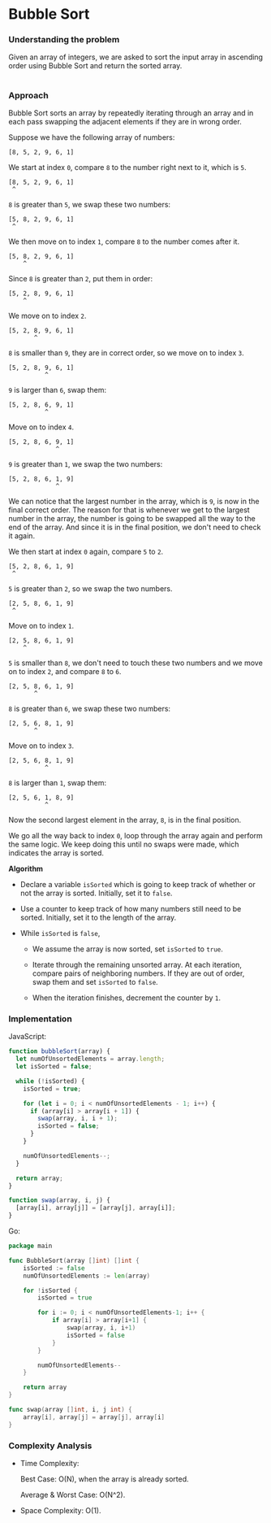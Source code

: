 # Bubble Sort

### Understanding the problem

Given an array of integers, we are asked to sort the input array in ascending order using Bubble Sort and return the sorted array.

#

### Approach

Bubble Sort sorts an array by repeatedly iterating through an array and in each pass swapping the adjacent elements if they are in wrong order.

Suppose we have the following array of numbers:

```
[8, 5, 2, 9, 6, 1]
```

We start at index `0`, compare `8` to the number right next to it, which is `5`.

```
[8, 5, 2, 9, 6, 1]
 ^
```

`8` is greater than `5`, we swap these two numbers:

```
[5, 8, 2, 9, 6, 1]
 ^
```

We then move on to index `1`, compare `8` to the number comes after it.

```
[5, 8, 2, 9, 6, 1]
    ^
```

Since `8` is greater than `2`, put them in order:

```
[5, 2, 8, 9, 6, 1]
    ^
```

We move on to index `2`.

```
[5, 2, 8, 9, 6, 1]
       ^
```

`8` is smaller than `9`, they are in correct order, so we move on to index `3`.

```
[5, 2, 8, 9, 6, 1]
          ^
```

`9` is larger than `6`, swap them:

```
[5, 2, 8, 6, 9, 1]
          ^
```

Move on to index `4`.

```
[5, 2, 8, 6, 9, 1]
             ^
```

`9` is greater than `1`, we swap the two numbers:

```
[5, 2, 8, 6, 1, 9]
             ^
```

We can notice that the largest number in the array, which is `9`, is now in the final correct order. The reason for that is whenever we get to the largest number in the array, the number is going to be swapped all the way to the end of the array. And since it is in the final position, we don't need to check it again.

We then start at index `0` again, compare `5` to `2`.

```
[5, 2, 8, 6, 1, 9]
 ^
```

`5` is greater than `2`, so we swap the two numbers.

```
[2, 5, 8, 6, 1, 9]
 ^
```

Move on to index `1`.

```
[2, 5, 8, 6, 1, 9]
    ^
```

`5` is smaller than `8`, we don't need to touch these two numbers and we move on to index `2`, and compare `8` to `6`.

```
[2, 5, 8, 6, 1, 9]
       ^
```

`8` is greater than `6`, we swap these two numbers:

```
[2, 5, 6, 8, 1, 9]
       ^
```

Move on to index `3`.

```
[2, 5, 6, 8, 1, 9]
          ^
```

`8` is larger than `1`, swap them:

```
[2, 5, 6, 1, 8, 9]
          ^
```

Now the second largest element in the array, `8`, is in the final position.

We go all the way back to index `0`, loop through the array again and perform the same logic. We keep doing this until no swaps were made, which indicates the array is sorted.

**Algorithm**

- Declare a variable `isSorted` which is going to keep track of whether or not the array is sorted. Initially, set it to `false`.

- Use a counter to keep track of how many numbers still need to be sorted. Initially, set it to the length of the array.

- While `isSorted` is `false`,

  - We assume the array is now sorted, set `isSorted` to `true`.

  - Iterate through the remaining unsorted array. At each iteration, compare pairs of neighboring numbers. If they are out of order, swap them and set `isSorted` to `false`.

  - When the iteration finishes, decrement the counter by `1`.

### Implementation

JavaScript:

```js
function bubbleSort(array) {
  let numOfUnsortedElements = array.length;
  let isSorted = false;

  while (!isSorted) {
    isSorted = true;

    for (let i = 0; i < numOfUnsortedElements - 1; i++) {
      if (array[i] > array[i + 1]) {
        swap(array, i, i + 1);
        isSorted = false;
      }
    }

    numOfUnsortedElements--;
  }

  return array;
}

function swap(array, i, j) {
  [array[i], array[j]] = [array[j], array[i]];
}
```

Go:

```go
package main

func BubbleSort(array []int) []int {
	isSorted := false
	numOfUnsortedElements := len(array)

	for !isSorted {
		isSorted = true

		for i := 0; i < numOfUnsortedElements-1; i++ {
			if array[i] > array[i+1] {
				swap(array, i, i+1)
				isSorted = false
			}
		}

		numOfUnsortedElements--
	}

	return array
}

func swap(array []int, i, j int) {
	array[i], array[j] = array[j], array[i]
}
```

### Complexity Analysis

- Time Complexity:

  Best Case: O(N), when the array is already sorted.

  Average & Worst Case: O(N^2).

- Space Complexity: O(1).
